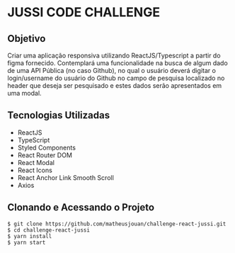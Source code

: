 # JUSSI CODE CHALLENGE

## Objetivo

Criar uma aplicação responsiva utilizando ReactJS/Typescript a partir do figma fornecido.
Contemplará uma funcionalidade na busca de algum dado de uma API Pública (no caso Github), no qual
o usuário deverá digitar o login/username do usuário do Github no campo de pesquisa localizado no header
que deseja ser pesquisado e estes dados serão apresentados em uma modal.
## Tecnologias Utilizadas

  - ReactJS
  - TypeScript
  - Styled Components
  - React Router DOM
  - React Modal
  - React Icons
  - React Anchor Link Smooth Scroll
  - Axios

## Clonando e Acessando o Projeto
```shell
$ git clone https://github.com/matheusjouan/challenge-react-jussi.git
$ cd challenge-react-jussi
$ yarn install
$ yarn start
```

